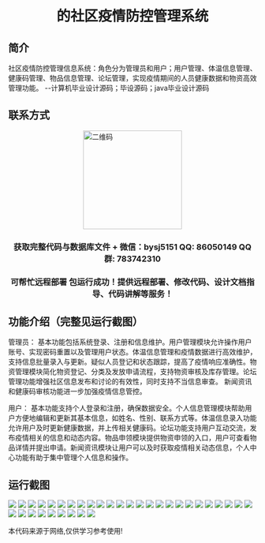 <p><h1 align="center">的社区疫情防控管理系统</h1></p>

## 简介
社区疫情防控管理信息系统：角色分为管理员和用户；用户管理、体温信息管理、健康码管理、物品信息管理、论坛管理，实现疫情期间的人员健康数据和物资高效管理功能。    --计算机毕业设计源码；毕设源码；java毕业设计源码


## 联系方式
<img src="https://bs-1329754181.cos.ap-shanghai.myqcloud.com/wx.jpg" alt="二维码" style="display: block; margin: 0 auto;" width="200px">
<p><h3 align="center">获取完整代码与数据库文件 + 微信：bysj5151 QQ: 86050149 QQ群: 783742310</h3></p>
<p><h3 align="center">可帮忙远程部署 包运行成功！提供远程部署、修改代码、设计文档指导、代码讲解等服务！</h3></p>

## 功能介绍（完整见运行截图）
管理员： 基本功能包括系统登录、注册和信息维护。用户管理模块允许操作用户账号、实现密码重置以及管理用户状态。体温信息管理和疫情数据进行高效维护，支持信息批量录入与更新。疑似人员登记和状态跟踪，提高了疫情响应准确性。物资管理模块简化物资登记、分类及发放申请流程，支持物资审核及库存管理。论坛管理功能增强社区信息发布和讨论的有效性，同时支持不当信息审查。 新闻资讯和健康码审核功能进一步加强疫情信息管控。

用户： 基本功能支持个人登录和注册，确保数据安全。个人信息管理模块帮助用户方便地编辑和更新其基本信息，如姓名、性别、联系方式等。体温信息录入功能允许用户及时更新健康数据，并上传相关健康码。论坛功能支持用户互动交流，发布疫情相关的信息和动态内容。物品申领模块提供物资申领的入口，用户可查看物品详情并提出申请。新闻资讯模块让用户可以及时获取疫情相关动态信息，个人中心功能有助于集中管理个人信息和操作。


## 运行截图
![](https://bs-1329754181.cos.ap-shanghai.myqcloud.com/ssm/CommunityEpidemicPreventionManagementSystem2/img/001.jpg)
![](https://bs-1329754181.cos.ap-shanghai.myqcloud.com/ssm/CommunityEpidemicPreventionManagementSystem2/img/002.jpg)
![](https://bs-1329754181.cos.ap-shanghai.myqcloud.com/ssm/CommunityEpidemicPreventionManagementSystem2/img/003.jpg)
![](https://bs-1329754181.cos.ap-shanghai.myqcloud.com/ssm/CommunityEpidemicPreventionManagementSystem2/img/004.jpg)
![](https://bs-1329754181.cos.ap-shanghai.myqcloud.com/ssm/CommunityEpidemicPreventionManagementSystem2/img/005.jpg)
![](https://bs-1329754181.cos.ap-shanghai.myqcloud.com/ssm/CommunityEpidemicPreventionManagementSystem2/img/006.jpg)
![](https://bs-1329754181.cos.ap-shanghai.myqcloud.com/ssm/CommunityEpidemicPreventionManagementSystem2/img/007.jpg)
![](https://bs-1329754181.cos.ap-shanghai.myqcloud.com/ssm/CommunityEpidemicPreventionManagementSystem2/img/008.jpg)
![](https://bs-1329754181.cos.ap-shanghai.myqcloud.com/ssm/CommunityEpidemicPreventionManagementSystem2/img/009.jpg)
![](https://bs-1329754181.cos.ap-shanghai.myqcloud.com/ssm/CommunityEpidemicPreventionManagementSystem2/img/010.jpg)
![](https://bs-1329754181.cos.ap-shanghai.myqcloud.com/ssm/CommunityEpidemicPreventionManagementSystem2/img/011.jpg)
![](https://bs-1329754181.cos.ap-shanghai.myqcloud.com/ssm/CommunityEpidemicPreventionManagementSystem2/img/012.jpg)
![](https://bs-1329754181.cos.ap-shanghai.myqcloud.com/ssm/CommunityEpidemicPreventionManagementSystem2/img/013.jpg)
![](https://bs-1329754181.cos.ap-shanghai.myqcloud.com/ssm/CommunityEpidemicPreventionManagementSystem2/img/014.jpg)
![](https://bs-1329754181.cos.ap-shanghai.myqcloud.com/ssm/CommunityEpidemicPreventionManagementSystem2/img/015.jpg)
![](https://bs-1329754181.cos.ap-shanghai.myqcloud.com/ssm/CommunityEpidemicPreventionManagementSystem2/img/016.jpg)
![](https://bs-1329754181.cos.ap-shanghai.myqcloud.com/ssm/CommunityEpidemicPreventionManagementSystem2/img/017.jpg)
![](https://bs-1329754181.cos.ap-shanghai.myqcloud.com/ssm/CommunityEpidemicPreventionManagementSystem2/img/018.jpg)
![](https://bs-1329754181.cos.ap-shanghai.myqcloud.com/ssm/CommunityEpidemicPreventionManagementSystem2/img/019.jpg)
![](https://bs-1329754181.cos.ap-shanghai.myqcloud.com/ssm/CommunityEpidemicPreventionManagementSystem2/img/020.jpg)
![](https://bs-1329754181.cos.ap-shanghai.myqcloud.com/ssm/CommunityEpidemicPreventionManagementSystem2/img/021.jpg)
![](https://bs-1329754181.cos.ap-shanghai.myqcloud.com/ssm/CommunityEpidemicPreventionManagementSystem2/img/022.jpg)
![](https://bs-1329754181.cos.ap-shanghai.myqcloud.com/ssm/CommunityEpidemicPreventionManagementSystem2/img/023.jpg)
![](https://bs-1329754181.cos.ap-shanghai.myqcloud.com/ssm/CommunityEpidemicPreventionManagementSystem2/img/024.jpg)
![](https://bs-1329754181.cos.ap-shanghai.myqcloud.com/ssm/CommunityEpidemicPreventionManagementSystem2/img/025.jpg)
![](https://bs-1329754181.cos.ap-shanghai.myqcloud.com/ssm/CommunityEpidemicPreventionManagementSystem2/img/026.jpg)
![](https://bs-1329754181.cos.ap-shanghai.myqcloud.com/ssm/CommunityEpidemicPreventionManagementSystem2/img/027.jpg)
![](https://bs-1329754181.cos.ap-shanghai.myqcloud.com/ssm/CommunityEpidemicPreventionManagementSystem2/img/028.jpg)
![](https://bs-1329754181.cos.ap-shanghai.myqcloud.com/ssm/CommunityEpidemicPreventionManagementSystem2/img/029.jpg)
![](https://bs-1329754181.cos.ap-shanghai.myqcloud.com/ssm/CommunityEpidemicPreventionManagementSystem2/img/030.jpg)
![](https://bs-1329754181.cos.ap-shanghai.myqcloud.com/ssm/CommunityEpidemicPreventionManagementSystem2/img/031.jpg)
![](https://bs-1329754181.cos.ap-shanghai.myqcloud.com/ssm/CommunityEpidemicPreventionManagementSystem2/img/032.jpg)
![](https://bs-1329754181.cos.ap-shanghai.myqcloud.com/ssm/CommunityEpidemicPreventionManagementSystem2/img/033.jpg)
![](https://bs-1329754181.cos.ap-shanghai.myqcloud.com/ssm/CommunityEpidemicPreventionManagementSystem2/img/034.jpg)

<p>本代码来源于网络,仅供学习参考使用!</p>
